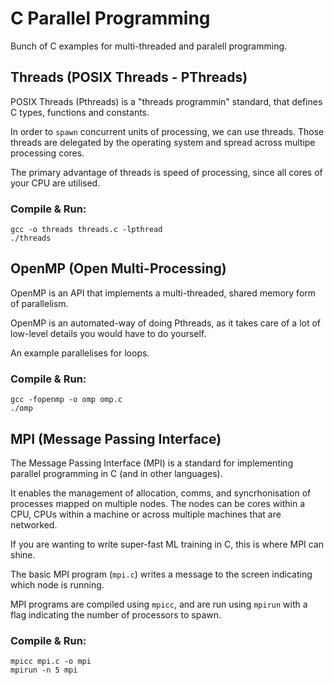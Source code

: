 # C Parallel Programming

Bunch of C examples for multi-threaded and paralell programming.
## Threads (POSIX Threads - PThreads)

POSIX Threads (Pthreads) is a "threads programmin" standard, that defines C types, functions and constants.


In order to `spawn` concurrent units of processing, we can use threads. Those threads are delegated by the operating system and spread across multipe processing cores.

The primary advantage of threads is speed of processing, since all cores of your CPU are utilised.

### Compile & Run:
```
gcc -o threads threads.c -lpthread
./threads
```

## OpenMP (Open Multi-Processing)

OpenMP is an API that implements a multi-threaded, shared memory form of parallelism. 

OpenMP is an automated-way of doing Pthreads, as it takes care of a lot of low-level details you would have to do yourself.

An example parallelises for loops.

### Compile & Run:
```
gcc -fopenmp -o omp omp.c
./omp
```


## MPI (Message Passing Interface)

The Message Passing Interface (MPI) is a standard for implementing parallel programming in C (and in other languages).

It enables the management of allocation, comms, and syncrhonisation of processes mapped on multiple nodes. The nodes can be cores within a CPU, CPUs within a machine or across multiple machines that are networked.

If you are wanting to write super-fast ML training in C, this is where MPI can shine.

The basic MPI program (`mpi.c`) writes a message to the screen indicating which node is running.

MPI programs are compiled using `mpicc`, and are run using `mpirun` with a flag indicating the number of processors to spawn.

### Compile & Run:
```
mpicc mpi.c -o mpi
mpirun -n 5 mpi
```